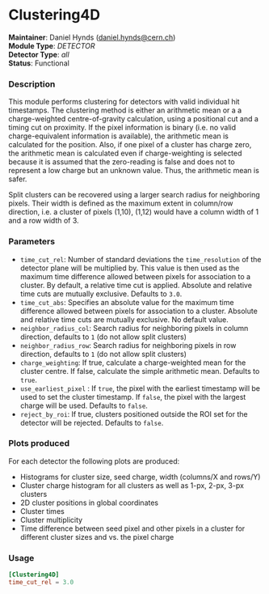 # Clustering4D
**Maintainer**: Daniel Hynds (<daniel.hynds@cern.ch>)  
**Module Type**: *DETECTOR*  
**Detector Type**: *all*  
**Status**: Functional

### Description
This module performs clustering for detectors with valid individual hit timestamps.
The clustering method is either an arithmetic mean or a a charge-weighted centre-of-gravity calculation, using a positional cut and a timing cut on proximity.
If the pixel information is binary (i.e. no valid charge-equivalent information is available), the arithmetic mean is calculated for the position.
Also, if one pixel of a cluster has charge zero, the arithmetic mean is calculated even if charge-weighting is selected because it is assumed that the zero-reading is false and does not to represent a low charge but an unknown value.
Thus, the  arithmetic mean is safer.

Split clusters can be recovered using a larger search radius for neighboring pixels.
Their width is defined as the maximum extent in column/row direction, i.e. a cluster of pixels (1,10), (1,12) would have a column width of 1 and a row width of 3.

### Parameters
* `time_cut_rel`: Number of standard deviations the `time_resolution` of the detector plane will be multiplied by. This value is then used as the maximum time difference allowed between pixels for association to a cluster. By default, a relative time cut is applied. Absolute and relative time cuts are mutually exclusive. Defaults to `3.0`.
* `time_cut_abs`: Specifies an absolute value for the maximum time difference allowed between pixels for association to a cluster. Absolute and relative time cuts are mutually exclusive. No default value.
* `neighbor_radius_col`: Search radius for neighboring pixels in column direction, defaults to `1` (do not allow split clusters)
* `neighbor_radius_row`:  Search radius for neighboring pixels in row direction, defaults to `1` (do not allow split clusters)
* `charge_weighting`: If true, calculate a charge-weighted mean for the cluster centre. If false, calculate the simple arithmetic mean. Defaults to `true`.
* `use_earliest_pixel` : If `true`, the pixel with the earliest timestamp will be used to set the cluster timestamp. If `false`, the pixel with the largest charge will be used. Defaults to `false`.
* `reject_by_roi`: If true, clusters positioned outside the ROI set for the detector will be rejected. Defaults to `false`.

### Plots produced
For each detector the following plots are produced:

* Histograms for cluster size, seed charge, width (columns/X and rows/Y)
* Cluster charge histogram for all clusters as well as 1-px, 2-px, 3-px clusters
* 2D cluster positions in global coordinates
* Cluster times
* Cluster multiplicity
* Time difference between seed pixel and other pixels in a cluster for different cluster sizes and vs. the pixel charge

### Usage
```toml
[Clustering4D]
time_cut_rel = 3.0
```
